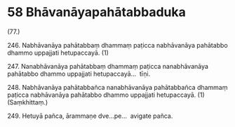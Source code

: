 # 58 Bhāvanāyapahātabbaduka

(77.)

246\. Nabhāvanāya pahātabbaṃ dhammaṃ paṭicca nabhāvanāya pahātabbo dhammo uppajjati hetupaccayā. (1)

247\. Nanabhāvanāya pahātabbaṃ dhammaṃ paṭicca nanabhāvanāya pahātabbo dhammo uppajjati hetupaccayā…  tīṇi.

248\. Nabhāvanāya pahātabbañca nanabhāvanāya pahātabbañca dhammaṃ paṭicca nabhāvanāya pahātabbo dhammo uppajjati hetupaccayā. (1) (Saṃkhittaṃ.)

249\. Hetuyā pañca, ārammaṇe dve…pe…  avigate pañca.
